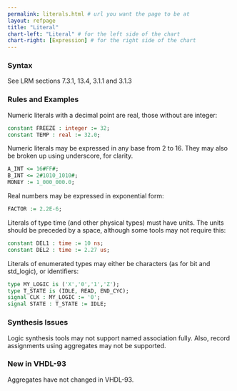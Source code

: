 ```yaml
---
permalink: literals.html # url you want the page to be at
layout: refpage
title: "Literal"
chart-left: "Literal" # for the left side of the chart
chart-right: [Expression] # for the right side of the chart
---
```


<h3 class="text-hr"><span>Syntax</span></h3>

See LRM sections 7.3.1, 13.4, 3.1.1 and 3.1.3

<h3 class="text-hr"><span>Rules and Examples</span></h3>

Numeric literals with a decimal point are real, those without are integer:
```vhdl
constant FREEZE : integer := 32;
constant TEMP : real := 32.0;
```

Numeric literals may be expressed in any base from 2 to 16. They may also be broken up using underscore, for clarity.
```vhdl
A_INT <= 16#FF#;
B_INT <= 2#1010_1010#;
MONEY := 1_000_000.0;
```

Real numbers may be expressed in exponential form:
```vhdl
FACTOR := 2.2E-6;
```

Literals of type time (and other physical types) must have units. The units should be preceded by a space, although some tools may not require this:
```vhdl
constant DEL1 : time := 10 ns;
constant DEL2 : time := 2.27 us;
```

Literals of enumerated types may either be characters (as for bit and std_logic), or identifiers:
```vhdl
type MY_LOGIC is ('X','0','1','Z');
type T_STATE is (IDLE, READ, END_CYC);
signal CLK : MY_LOGIC := '0';
signal STATE : T_STATE := IDLE;
```

<h3 class="text-hr"><span>Synthesis Issues</span></h3>

Logic synthesis tools may not support named association fully. Also, record assignments using aggregates may not be supported.

<h3 class="text-hr"><span>New in VHDL-93</span></h3>

Aggregates have not changed in VHDL-93.

